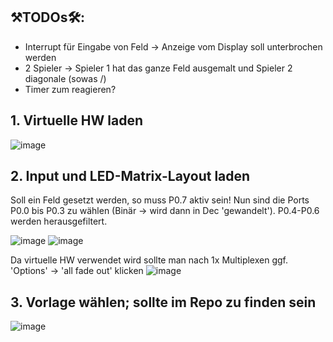 ## ⚒TODOs🛠: 
* Interrupt für Eingabe von Feld -> Anzeige vom Display soll unterbrochen werden
* 2 Spieler -> Spieler 1 hat das ganze Feld ausgemalt und Spieler 2 diagonale (sowas /)
* Timer zum reagieren?
  

## 1. Virtuelle HW laden
![image](https://github.com/Jxrx02/SysNahe_TicTacToe_Asm/assets/131343499/b1dd774a-7980-465d-ba0a-8773562c07ea)

## 2. Input und LED-Matrix-Layout laden
Soll ein Feld gesetzt werden, so muss P0.7 aktiv sein! Nun sind die Ports P0.0 bis P0.3 zu wählen (Binär -> wird dann in Dec 'gewandelt').
P0.4-P0.6 werden herausgefiltert.


![image](https://github.com/Jxrx02/SysNahe_TicTacToe_Asm/assets/131343499/3b2beae3-c09c-4f5e-889f-79ff68200532)
![image](https://github.com/Jxrx02/SysNahe_TicTacToe_Asm/assets/131343499/f4aedf33-dce5-4575-bf0f-f76f5df3f5a1)



Da virtuelle HW verwendet wird sollte man nach 1x Multiplexen ggf. 'Options' -> 'all fade out' klicken
![image](https://github.com/Jxrx02/SysNahe_TicTacToe_Asm/assets/131343499/4a8adade-6ede-4db6-97bb-b4493e985c94)


## 3. Vorlage wählen; sollte im Repo zu finden sein
![image](https://github.com/Jxrx02/SysNahe_TicTacToe_Asm/assets/131343499/997d7338-780e-44c0-bcc3-e910c9204e7e)
